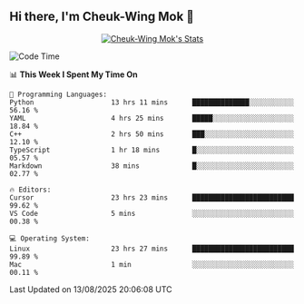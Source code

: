 ## Hi there, I'm Cheuk-Wing Mok 👋

<!--
**mozro0327/mozro0327** is a ✨ _special_ ✨ repository because its `README.md` (this file) appears on your GitHub profile.

Here are some ideas to get you started:

- 🔭 I’m currently working on ...
- 🌱 I’m currently learning ...
- 👯 I’m looking to collaborate on ...
- 🤔 I’m looking for help with ...
- 💬 Ask me about ...
- 📫 How to reach me: ...
- 😄 Pronouns: ...
- ⚡ Fun fact: ...
-->

<p align="center">
  <a href="https://github.com/mozro0327" class="rich-diff-level-one">
    <img src="https://github-readme-stats.vercel.app/api?username=mozro0327&title_color=333&text_color=777" alt="Cheuk-Wing Mok's Stats" >
    <!-- &hide=issues
    <img src="https://github-readme-stats.vercel.app/api?username=mozro0327&hide=issues&title_color=333&text_color=777" alt="Cheuk-Wing Mok's Stats" >
    -->
  </a>
</p>

<!--START_SECTION:waka-->
![Code Time](http://img.shields.io/badge/Code%20Time-3%2C729%20hrs%2048%20mins-blue)

📊 **This Week I Spent My Time On** 

```text
💬 Programming Languages: 
Python                   13 hrs 11 mins      ██████████████░░░░░░░░░░░   56.16 % 
YAML                     4 hrs 25 mins       █████░░░░░░░░░░░░░░░░░░░░   18.84 % 
C++                      2 hrs 50 mins       ███░░░░░░░░░░░░░░░░░░░░░░   12.10 % 
TypeScript               1 hr 18 mins        █░░░░░░░░░░░░░░░░░░░░░░░░   05.57 % 
Markdown                 38 mins             █░░░░░░░░░░░░░░░░░░░░░░░░   02.77 % 

🔥 Editors: 
Cursor                   23 hrs 23 mins      █████████████████████████   99.62 % 
VS Code                  5 mins              ░░░░░░░░░░░░░░░░░░░░░░░░░   00.38 % 

💻 Operating System: 
Linux                    23 hrs 27 mins      █████████████████████████   99.89 % 
Mac                      1 min               ░░░░░░░░░░░░░░░░░░░░░░░░░   00.11 % 
```


 Last Updated on 13/08/2025 20:06:08 UTC
<!--END_SECTION:waka-->
